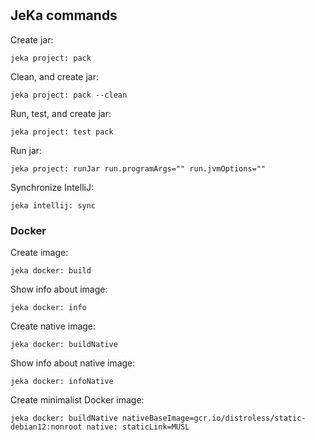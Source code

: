 #

## JeKa commands

Create jar:
```shell
jeka project: pack
```

Clean, and create jar:
```shell
jeka project: pack --clean
```

Run, test, and create jar:
```shell
jeka project: test pack 
```

Run jar:
```shell
jeka project: runJar run.programArgs="" run.jvmOptions=""
```

Synchronize IntelliJ:
```shell
jeka intellij: sync
```

### Docker

Create image:
```shell
jeka docker: build
```

Show info about image:
```shell
jeka docker: info
```

Create native image:
```shell
jeka docker: buildNative
```

Show info about native image:
```shell
jeka docker: infoNative
```

Create minimalist Docker image:
```shell
jeka docker: buildNative nativeBaseImage=gcr.io/distroless/static-debian12:nonroot native: staticLink=MUSL
```

